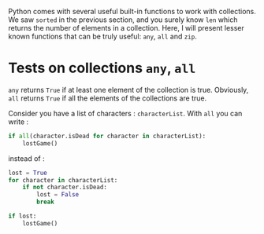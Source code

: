 
Python comes with several useful built-in functions to work with collections. We saw `sorted` in the previous section, and you surely know `len` which returns the number of elements in a collection. Here, I will present lesser known functions that can be truly useful: `any`, `all` and `zip`.

# Tests on collections `any`, `all`

`any` returns `True` if at least one element of the collection is true. Obviously, `all` returns `True` if all the elements of the collections are true.

Consider you have a list of characters : `characterList`. With `all` you can write : 

```python
if all(character.isDead for character in characterList):
	lostGame()
```

instead of : 

```python
lost = True
for character in characterList:
	if not character.isDead:
		lost = False
		break

if lost:
	lostGame()
```